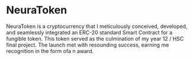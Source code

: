 # NeuraToken
NeuraToken is a cryptocurrency that I meticulously conceived, developed, and seamlessly integrated an ERC-20 standard Smart Contract for a fungible token. This token served as the culmination of my year 12 / HSC final project. The launch met with resounding success, earning me recognition in the form ofa n award.
